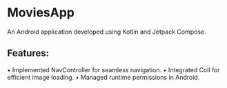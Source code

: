# MoviesApp
An Android application developed using Kotlin and Jetpack Compose.

## Features:
• Implemented NavController for seamless navigation.
• Integrated Coil for efficient image loading.
• Managed runtime permissions in Android.

